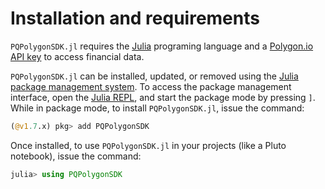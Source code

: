 # Installation and requirements
`PQPolygonSDK.jl` requires the [Julia](https://julialang.org/downloads/) programing language and a [Polygon.io API key](https://polygon.io) to access financial data. 


`PQPolygonSDK.jl` can be installed, updated, or removed using the [Julia package management system](https://docs.julialang.org/en/v1/stdlib/Pkg/). To access the package management interface, open the [Julia REPL](https://docs.julialang.org/en/v1/stdlib/REPL/), and start the package mode by pressing `]`.
While in package mode, to install `PQPolygonSDK.jl`, issue the command:
```julia       
(@v1.7.x) pkg> add PQPolygonSDK
```
Once installed, to use `PQPolygonSDK.jl` in your projects (like a Pluto notebook), issue the command:
```julia
julia> using PQPolygonSDK
```